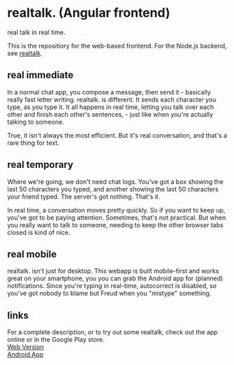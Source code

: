 realtalk. (Angular frontend)
=====
real talk in real time.

This is the repositiory for the web-based frontend. For the Node.js backend,
see [realtalk](https://github.com/whenther/realtalk).  


real immediate
--------------
In a normal chat app, you compose a message, then send it -
basically really fast letter writing. realtalk. is different. It sends
each character you type, as you type it. It all happens in real time,
letting you talk over each other and finish each other's sentences, -
just like when you're actually talking to someone.  

True, it isn't always the most efficient. But it's real conversation,
and that's a rare thing for text.

real temporary
--------------
Where we're going, we don't need chat logs. You've got a box showing the last 50
characters you typed, and another showing the last 50 characters your friend
typed. The server's got nothing. That's it.

In real time, a conversation moves pretty quickly. So if you want to keep up,
you've got to be paying attention. Sometimes, that's not practical. But when you
really want to talk to someone, needing to keep the other browser tabs closed
is kind of nice.

real mobile
-----------
realtalk. isn't just for desktop. This webapp is built mobile-first and works
great on your smartphone, you you can grab the Android app for (planned)
notifications. Since you're typing in real-time, autocorrect is disabled,
so you've got nobody to blame but Freud when you "mistype" something.

links
------
For a complete description, or to try out some realtalk,
check out the app online or in the Google Play store.  
[Web Version](http://realtalk.whentheresawill.net)   
[Android App](https://play.google.com/store/apps/details?id=net.whentheresawill.realtalk)  
